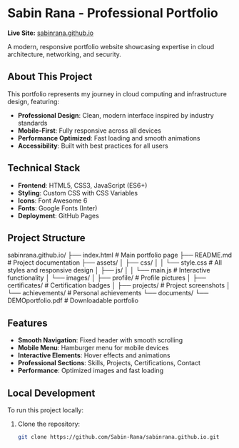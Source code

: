 # Sabin Rana - Professional Portfolio

**Live Site:** [sabinrana.github.io](https://sabin-rana.github.io/sabinrana.github.io/)

A modern, responsive portfolio website showcasing expertise in cloud architecture, networking, and security.

## About This Project

This portfolio represents my journey in cloud computing and infrastructure design, featuring:

- **Professional Design**: Clean, modern interface inspired by industry standards
- **Mobile-First**: Fully responsive across all devices
- **Performance Optimized**: Fast loading and smooth animations
- **Accessibility**: Built with best practices for all users

## Technical Stack

- **Frontend**: HTML5, CSS3, JavaScript (ES6+)
- **Styling**: Custom CSS with CSS Variables
- **Icons**: Font Awesome 6
- **Fonts**: Google Fonts (Inter)
- **Deployment**: GitHub Pages

## Project Structure
sabinrana.github.io/
├── index.html # Main portfolio page
├── README.md # Project documentation
├── assets/
│ ├── css/
│ │ └── style.css # All styles and responsive design
│ ├── js/
│ │ └── main.js # Interactive functionality
│ └── images/
│ ├── profile/ # Profile pictures
│ ├── certificates/ # Certification badges
│ ├── projects/ # Project screenshots
│ └── achievements/ # Personal achievements
└── documents/
└── DEMOportfolio.pdf # Downloadable portfolio


## Features

- **Smooth Navigation**: Fixed header with smooth scrolling
- **Mobile Menu**: Hamburger menu for mobile devices
- **Interactive Elements**: Hover effects and animations
- **Professional Sections**: Skills, Projects, Certifications, Contact
- **Performance**: Optimized images and fast loading

## Local Development

To run this project locally:

1. Clone the repository:
   ```bash
   git clone https://github.com/Sabin-Rana/sabinrana.github.io.git